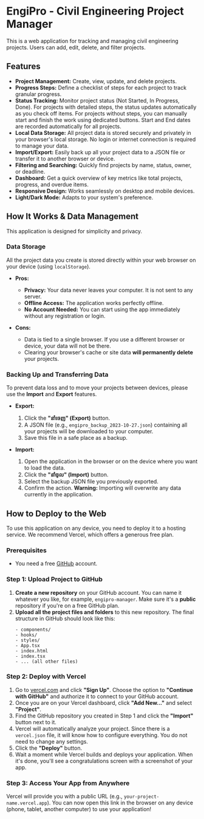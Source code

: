 # EngiPro - Civil Engineering Project Manager

This is a web application for tracking and managing civil engineering projects. Users can add, edit, delete, and filter projects.

## Features

- **Project Management:** Create, view, update, and delete projects.
- **Progress Steps:** Define a checklist of steps for each project to track granular progress.
- **Status Tracking:** Monitor project status (Not Started, In Progress, Done). For projects with detailed steps, the status updates automatically as you check off items. For projects without steps, you can manually start and finish the work using dedicated buttons. Start and End dates are recorded automatically for all projects.
- **Local Data Storage:** All project data is stored securely and privately in your browser's local storage. No login or internet connection is required to manage your data.
- **Import/Export:** Easily back up all your project data to a JSON file or transfer it to another browser or device.
- **Filtering and Searching:** Quickly find projects by name, status, owner, or deadline.
- **Dashboard:** Get a quick overview of key metrics like total projects, progress, and overdue items.
- **Responsive Design:** Works seamlessly on desktop and mobile devices.
- **Light/Dark Mode:** Adapts to your system's preference.

## How It Works & Data Management

This application is designed for simplicity and privacy.

### Data Storage

All the project data you create is stored directly within your web browser on your device (using `localStorage`).

- **Pros:**
    - **Privacy:** Your data never leaves your computer. It is not sent to any server.
    - **Offline Access:** The application works perfectly offline.
    - **No Account Needed:** You can start using the app immediately without any registration or login.

- **Cons:**
    - Data is tied to a single browser. If you use a different browser or device, your data will not be there.
    - Clearing your browser's cache or site data **will permanently delete** your projects.

### Backing Up and Transferring Data

To prevent data loss and to move your projects between devices, please use the **Import** and **Export** features.

- **Export:**
  1. Click the **"នាំចេញ" (Export)** button.
  2. A JSON file (e.g., `engipro_backup_2023-10-27.json`) containing all your projects will be downloaded to your computer.
  3. Save this file in a safe place as a backup.

- **Import:**
  1. Open the application in the browser or on the device where you want to load the data.
  2. Click the **"នាំចូល" (Import)** button.
  3. Select the backup JSON file you previously exported.
  4. Confirm the action. **Warning:** Importing will overwrite any data currently in the application.

## How to Deploy to the Web

To use this application on any device, you need to deploy it to a hosting service. We recommend Vercel, which offers a generous free plan.

### Prerequisites

- You need a free [GitHub](https://github.com/) account.

### Step 1: Upload Project to GitHub

1.  **Create a new repository** on your GitHub account. You can name it whatever you like, for example, `engipro-manager`. Make sure it's a **public** repository if you're on a free GitHub plan.
2.  **Upload all the project files and folders** to this new repository. The final structure in GitHub should look like this:
    ```
    - components/
    - hooks/
    - styles/
    - App.tsx
    - index.html
    - index.tsx
    - ... (all other files)
    ```

### Step 2: Deploy with Vercel

1.  Go to [vercel.com](https://vercel.com) and click **"Sign Up"**. Choose the option to **"Continue with GitHub"** and authorize it to connect to your GitHub account.
2.  Once you are on your Vercel dashboard, click **"Add New..."** and select **"Project"**.
3.  Find the GitHub repository you created in Step 1 and click the **"Import"** button next to it.
4.  Vercel will automatically analyze your project. Since there is a `vercel.json` file, it will know how to configure everything. You do not need to change any settings.
5.  Click the **"Deploy"** button.
6.  Wait a moment while Vercel builds and deploys your application. When it's done, you'll see a congratulations screen with a screenshot of your app.

### Step 3: Access Your App from Anywhere

Vercel will provide you with a public URL (e.g., `your-project-name.vercel.app`). You can now open this link in the browser on any device (phone, tablet, another computer) to use your application!